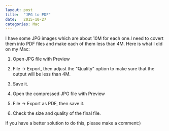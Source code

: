 ```yaml
---
layout: post
title:  "JPG to PDF"
date:   2015-10-27
categories: Mac
---
```

I have some JPG images which are about 10M for each one.I need to covert them into PDF files and make each of them
less than 4M. Here is what I did on my Mac:

1. Open JPG file with Preview

2. File -> Export, then adjust the "Quality" option to make sure that the output will be less than 4M.

3. Save it.

4. Open the compressed JPG file with Preview

5. File -> Export as PDF, then save it.

6. Check the size and quality of the final file.

If you have a better solution to do this, please make a comment:)
